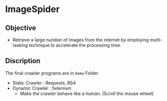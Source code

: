 # ImageSpider
## Objective
- Retrieve a large number of images from the internet by employing multi-tasking technique to accelerate the processing time.

## Discription
The final crawler programs are in `Demo` Folder
- Static Crawler : Requests, BS4
- Dynamic Crawler : Selenium
  - Make the crawler behave like a human. (Scroll the mouse wheel)